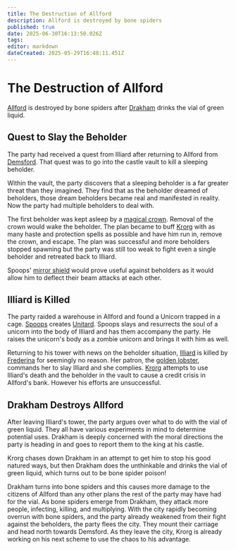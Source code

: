 ```yaml
---
title: The Destruction of Allford
description: Allford is destroyed by bone spiders
published: true
date: 2025-06-30T16:13:50.026Z
tags: 
editor: markdown
dateCreated: 2025-05-29T16:48:11.451Z
---
```


# The Destruction of Allford
[Allford](/locations/Mardun/Allford) is destroyed by bone spiders after [Drakham](/characters/drakham) drinks the vial of green liquid.

## Quest to Slay the Beholder
The party had received a quest from Illiard after returning to Allford from [Demsford](/locations/Mardun/demsford). That quest was to go into the castle vault to kill a sleeping beholder. 

Within the vault, the party discovers that a sleeping beholder is a far greater threat than they imagined. They find that as the beholder dreamed of beholders, those dream beholders became real and manifested in reality. Now the party had multiple beholders to deal with. 

The first beholder was kept asleep by a [magical crown](/items/sleep-crown). Removal of the crown would wake the beholder. The plan became to buff [Krorg](/characters/krorg) with as many haste and protection spells as possible and have him run in, remove the crown, and escape. The plan was successful and more beholders stopped spawning but the party was still too weak to fight even a single beholder and retreated back to Illiard.

Spoops' [mirror shield](/items/Mechanical-Mirror-Shield) would prove useful against beholders as it would allow him to deflect their beam attacks at each other.

## Illiard is Killed
The party raided a warehouse in Allford and found a Unicorn trapped in a cage. [Spoops](/characters/spoops) creates [Unitard](/characters/unitard). Spoops slays and resurrects the soul of a unicorn into the body of Illiard and has them accompany the party. He raises the unicorn's body as a zombie unicorn and brings it with him as well.

Returning to his tower with news on the beholder situation, [Illiard](/characters/illiard) is killed by [Frederina](/characters/Frederina) for seemingly no reason. Her patron, the [golden lobster](/characters/the-emperor), commands her to slay Illiard and she complies. [Krorg](/characters/krorg) attempts to use Illiard's death and the beholder in the vault to cause a credit crisis in Allford's bank. However his efforts are unsuccessful. 

## Drakham Destroys Allford
After leaving Illiard's tower, the party argues over what to do with the vial of green liquid. They all have various experiments in mind to determine potential uses. Drakham is deeply concerned with the moral directions the party is heading in and goes to report them to the king at his castle. 

Krorg chases down Drakham in an attempt to get him to stop his good natured ways, but then Drakham does the unthinkable and drinks the vial of green liquid, which turns out to be bone spider poison!

Drakham turns into bone spiders and this causes more damage to the citizens of Allford than any other plans the rest of the party may have had for the vial. As bone spiders emerge from Drakham, they attack more people, infecting, killing, and multiplying. With the city rapidly becoming overrun with bone spiders, and the party already weakened from their fight against the beholders, the party flees the city. They mount their carriage and head north towards Demsford. As they leave the city, Krorg is already working on his next scheme to use the chaos to his advantage. 